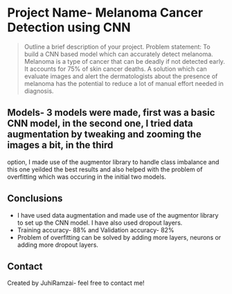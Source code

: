 # Project Name- Melanoma Cancer Detection using CNN

> Outline a brief description of your project.
Problem statement: To build a CNN based model which can accurately detect melanoma.
Melanoma is a type of cancer that can be deadly if not detected early. It accounts for 75% of skin cancer deaths. 
A solution which can evaluate images and alert the dermatologists about the
presence of melanoma has the potential to reduce a lot of manual effort needed in diagnosis.

## Models- 3 models were made, first was a basic CNN model, in the second one, I tried data augmentation by tweaking and zooming the images a bit, in the third 
option, I made use of the augmentor library to handle class imbalance and this one yeilded the best results and also helped with the problem of 
overfitting which was occuring in the initial two models. 

## Conclusions
- I have used data augmentation and made use of the augmentor library to set up the CNN model. I have also used dropout layers.
- Training accuracy- 88% and Validation accuracy- 82%
- Problem of overfitting can be solved by adding more layers, neurons or adding more dropout layers. 






## Contact
Created by JuhiRamzai- feel free to contact me!




